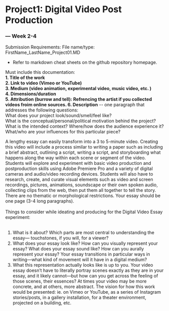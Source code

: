# Project1: Digital Video Post Production
### — Week 2-4

Submission Requirements:
File name/type: FirstName_LastName_Project01.MD

* Refer to markdown cheat sheets on the github repository homepage.

Must include this documentation: <br>
**1. Title of the work <br>
2. Link to video (Vimeo or YouTube) <br>
3. Medium (video animation, experimental video, music video, etc. ) <br>
4. Dimensions/duration <br>
5. Attribution (burrow and tell): Refrencing the artist if you collected videos froim online sources.
6. Description** -- one paragraph that addresses the following questions: <br>
What does your project look/sound/smell/feel like? <br>
What is the conceptual/personal/political motivation behind the project? <br>
What is the intended context? Where/how does the audience experience it? <br>
What/who are your influences for this particular piece?

A lengthy essay can easily transform into a 3 to 5-minute video. Creating this video will include a process similar to writing a paper such as including a brief abstract, outlining a script, writing a script, and storyboarding what happens along the way within each scene or segment of the video. Students will explore and experiment with basic video production and postproduction skills using Adobe Premiere Pro and a variety of digital cameras and audio/video recording devices. Students will also have to research, create, and curate visual elements such as video and screen recordings, pictures, animations, soundscape or their own spoken audio, collecting clips from the web, then put them all together to tell the story. There are no thematic or morphological restrictions. Your essay should be one page (3-4 long paragraphs).
<br><br>
Things to consider while ideating and producing for the Digital Video Essay experiment:<br><br>
1. What is it about? Which parts are most central to understanding the essay— touchstones, if you will, for a viewer? <br>
2. What does your essay look like? How can you visually represent your essay? What does your essay sound like? How can you aurally represent your essay? Your essay transitions in particular ways in writing—what kind of movement will it have in a digital medium?
3. What this representation actually looks like is up to you. Your video essay doesn’t have to literally portray scenes exactly as they are in your essay, and it likely cannot—but how can you get across the feeling of those scenes, their essences? At times your video may be more concrete, and at others, more abstract.
The vision for how this work would be presented: ie. on Vimeo or YouTube, as a series of Instagram stories/posts, in a gallery installation, for a theater environment, projected on a building, etc.
